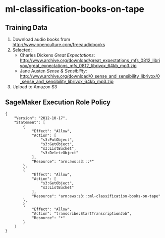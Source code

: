 # ml-classification-books-on-tape




## Training Data

1. Download audio books from http://www.openculture.com/freeaudiobooks
2. Selected:
    * Charles Dickens *Great Expectations*: http://www.archive.org/download/great_expectations_mfs_0812_librivox/great_expectations_mfs_0812_librivox_64kb_mp3.zip
    * Jane Austen *Sense & Sensibility*: http://www.archive.org/download/0_sense_and_sensibility_librivox/0_sense_and_sensibility_librivox_64kb_mp3.zip
3. Upload to Amazon S3



## SageMaker Execution Role Policy

```
{
    "Version": "2012-10-17",
    "Statement": [
        {
            "Effect": "Allow",
            "Action": [
                "s3:PutObject",
                "s3:GetObject",
                "s3:ListBucket",
                "s3:DeleteObject"
            ],
            "Resource": "arn:aws:s3:::*"
        },
        {
            "Effect": "Allow",
            "Action": [
                "s3:GetObject",
                "s3:ListBucket"
            ],
            "Resource": "arn:aws:s3:::ml-classification-books-on-tape"
        },
        {
            "Effect": "Allow",
            "Action": "transcribe:StartTranscriptionJob",
            "Resource": "*"
        }
    ]
}
```